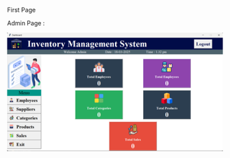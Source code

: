 First Page 

Admin Page  :

![image alt](https://github.com/irfanulkabirhira/Inventory-Management-System-with-Python-Tkinter-MySQL/blob/9b4480e98fb20c5acb4c8e23993cf0d56c9f0e02/admin%20Page%20.png)
